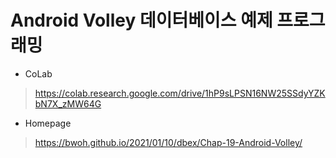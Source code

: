 # Android Volley 데이터베이스 예제 프로그래밍

* CoLab
> https://colab.research.google.com/drive/1hP9sLPSN16NW25SSdyYZKbN7X_zMW64G

* Homepage
> https://bwoh.github.io/2021/01/10/dbex/Chap-19-Android-Volley/